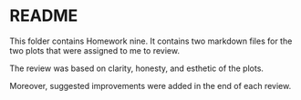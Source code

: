 # README

This folder contains Homework nine. It contains two markdown files for the two plots that were assigned to me to review. 

The review was based on clarity, honesty, and esthetic of the plots.

Moreover, suggested improvements were added in the end of each review.
